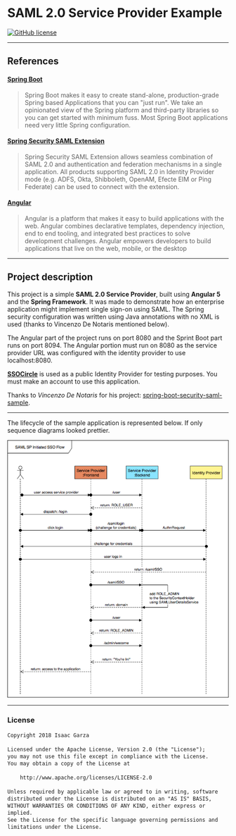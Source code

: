 SAML 2.0 Service Provider Example
====================

[![GitHub license](https://img.shields.io/badge/license-Apache%202-blue.svg)](https://raw.githubusercontent.com/isaacgarza/saml-example/master/LICENSE)

---------

## References

#### [Spring Boot](http://projects.spring.io/spring-boot/)

> Spring Boot makes it easy to create stand-alone, production-grade Spring based Applications that you can "just run".
> We take an opinionated view of the Spring platform and third-party libraries so you can get started with minimum fuss. Most Spring Boot applications need very little Spring configuration.

#### [Spring Security SAML Extension](http://projects.spring.io/spring-security-saml/)

> Spring Security SAML Extension allows seamless combination of SAML 2.0 and authentication and federation mechanisms in a single application. All products supporting SAML 2.0 in Identity Provider mode (e.g. ADFS, Okta, Shibboleth, OpenAM, Efecte EIM or Ping Federate) can be used to connect with the extension.


#### [Angular](https://angular.io)

> Angular is a platform that makes it easy to build applications with the web. Angular combines declarative templates, dependency injection, end to end tooling, and integrated best practices to solve development challenges. Angular empowers developers to build applications that live on the web, mobile, or the desktop

---------

## Project description

This project is a simple **SAML 2.0 Service Provider**, built using **Angular 5** and the **Spring Framework**. It was made to demonstrate how an enterprise application might implement single sign-on using SAML. The Spring security configuration was written using Java annotations with no XML is used (thanks to Vincenzo De Notaris mentioned below).

The Angular part of the project runs on port 8080 and the Sprint Boot part runs on port 8094. The Angular portion must run on 8080 as the service provider URL was configured with the identity provider to use localhost:8080.

**[SSOCircle](http://www.ssocircle.com/en/portfolio/publicidp/)** is used as a public Identity Provider for testing purposes. You must make an account to use this application.

Thanks to *Vincenzo De Notaris* for his project: [spring-boot-security-saml-sample](https://github.com/vdenotaris/spring-boot-security-saml-sample).

---------

The lifecycle of the sample application is represented below. If only sequence diagrams looked prettier.

![SAML_Authentication.png](readme-images/SAML_Authentication.png)

---------

### License

    Copyright 2018 Isaac Garza

	Licensed under the Apache License, Version 2.0 (the "License");
	you may not use this file except in compliance with the License.
	You may obtain a copy of the License at

	    http://www.apache.org/licenses/LICENSE-2.0

	Unless required by applicable law or agreed to in writing, software
	distributed under the License is distributed on an "AS IS" BASIS,
	WITHOUT WARRANTIES OR CONDITIONS OF ANY KIND, either express or implied.
	See the License for the specific language governing permissions and
	limitations under the License.

